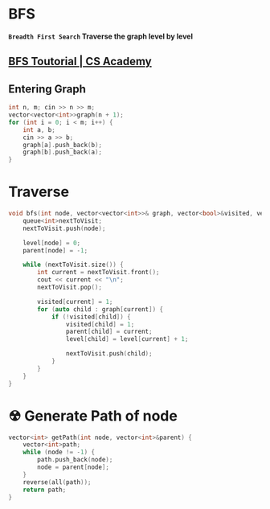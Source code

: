 # BFS
**`Breadth First Search` Traverse the graph level by level**
## [BFS Toutorial | CS Academy](https://csacademy.com/lesson/breadth_first_search)

## Entering Graph
```cpp
int n, m; cin >> n >> m;
vector<vector<int>>graph(n + 1);
for (int i = 0; i < m; i++) {
    int a, b;
    cin >> a >> b;
    graph[a].push_back(b);
    graph[b].push_back(a);
}
```

# Traverse
```cpp
void bfs(int node, vector<vector<int>>& graph, vector<bool>&visited, vector<int>&parent, vector<int>&level) {
    queue<int>nextToVisit;
    nextToVisit.push(node);

    level[node] = 0;
    parent[node] = -1;

    while (nextToVisit.size()) {
        int current = nextToVisit.front();
        cout << current << "\n";
        nextToVisit.pop();

        visited[current] = 1;
        for (auto child : graph[current]) {
            if (!visited[child]) {
                visited[child] = 1;
                parent[child] = current;
                level[child] = level[current] + 1;

                nextToVisit.push(child);
            }
        }
    }
}
``` 

# ☢ Generate Path of node
```cpp
vector<int> getPath(int node, vector<int>&parent) {
    vector<int>path;
    while (node != -1) {
        path.push_back(node);
        node = parent[node];
    }
    reverse(all(path));
    return path;
}
```
